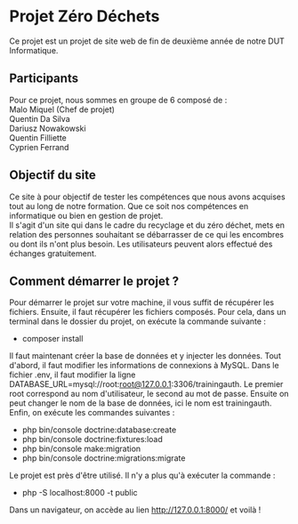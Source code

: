 # Projet Zéro Déchets
Ce projet est un projet de site web de fin de deuxième année de notre DUT Informatique.

## Participants
Pour ce projet, nous sommes en groupe de 6 composé de :  
Malo Miquel (Chef de projet)  
Quentin Da Silva  
Dariusz Nowakowski  
Quentin Filliette  
Cyprien Ferrand

## Objectif du site
Ce site à pour objectif de tester les compétences que nous avons acquises tout au long de notre
formation. Que ce soit nos compétences en informatique ou bien en gestion de projet.  
Il s'agit d'un site qui dans le cadre du recyclage et du zéro déchet, mets en 
relation des personnes souhaitant se débarrasser de ce qui les encombres ou dont ils
n'ont plus besoin. Les utilisateurs peuvent alors effectué des échanges gratuitement.

## Comment démarrer le projet ?
Pour démarrer le projet sur votre machine, il vous suffit de récupérer les fichiers.
Ensuite, il faut récupérer les fichiers composés. Pour cela, dans un terminal dans le dossier du projet, on exécute la commande suivante :
* composer install 

Il faut maintenant créer la base de données et y injecter les données. Tout d'abord, il faut modifier les informations de connexions à MySQL. Dans le fichier .env, il faut modifier la ligne DATABASE_URL=mysql://root:root@127.0.0.1:3306/trainingauth. Le premier root correspond au nom d'utilisateur, le second au mot de passe. Ensuite on peut changer le nom de la base de données, ici le nom est trainingauth.
Enfin, on exécute les commandes suivantes :
* php bin/console doctrine:database:create
* php bin/console doctrine:fixtures:load
* php bin/console make:migration
* php bin/console doctrine:migrations:migrate

Le projet est près d'être utilisé. Il n'y a plus qu'à exécuter la commande :
* php -S localhost:8000 -t public

Dans un navigateur, on accède au lien http://127.0.0.1:8000/ et voilà !

